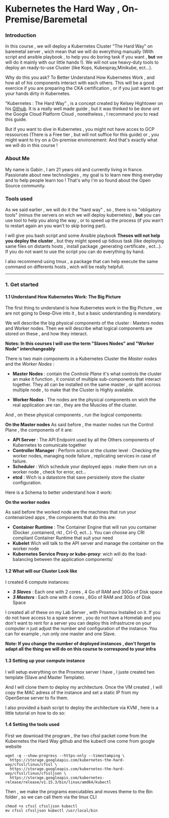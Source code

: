 # Kubernetes the Hard Way , On-Premise/Baremetal
### Introduction

In this course , we will deploy a Kubernetes Cluster "The Hard Way" on baremetal server , wich mean that we will do everything manually (With script and ansible playbook , to help you do boring task if you want , **but** we will do it mainly with our little hands !).
We will not use heavy-duty tools to deploy an ready-to-use Cluster (like Kops, Kubespray,Minikube, ect...).

Why do this you ask? To Better Understand How Kubernetes Work , and how all of his components interact with each others.
This will be a good exercice if you are preparing the CKA certification , or if you just want to get your hands dirty in Kubernetes.


"Kubernetes : The Hard Way" , is a concept created by Kelsey Hightower on his [Github](https://github.com/kelseyhightower/kubernetes-the-hard-way). It is a really well made guide , but it was thinked to be done ont the Google Cloud Platform Cloud , nonetheless , I recommand you to read this guide.

But if you want to dive in Kubernetes , you might not have acces to GCP ressources (There is a Free tier , but will not suffice for this guide) or , you might want to try on a On-premise environement: And that's exactly what we will do in this course !


### About Me

My name is Gabin , I am 21 years old and currently living in france.
Passionate about new technologies , my goal is to learn new thing everyday and to help people learn too !
That's why i'm so found about the Open Source community.


###  Tools used
As we said earlier , we will do it the "hard way" , so , there is no "obligatory tools" (minus the servers on wich we will deploy kubernetes) , **but**  you can use tool to help you along the way , or to speed up the process (if you wan't to restart again an you wan't to skip boring part).

I will give you bash script and some Ansible playbook **Theses will not help you deploy the cluster** , but they might speed up tidious task (like deploying same files on distants hosts , install package ,generating certificate , ect...). If you do not want to use the script you can do everything by hand.

I also recommend using tmux , a package that can help execute the same command on differents hosts , wich will be really helpfull.
___
### 1. Get started

#### 1.1 Understand How Kubernetes Work: The Big Picture

The first thing to understand is how Kubernetes work in the Big Picture , we are not going to Deep-Dive into it , but a basic understanding is mendatory.

We will describe the big physical components of the cluster : Masters nodes and Worker nodes.
Then we will describe what logical components are stored on these , and how they interact.

**Notes: In this courses I will use the term "Slaves Nodes" and "Worker Node" interchangeably**

There is two main components in a Kubernetes Cluster the *Master nodes* and the *Worker Nodes* :
* **Master Nodes** :  contain the *Controle Plane* it's what controls the cluster an make it function , it consist of multiple sub-components that interact together. They all can be installed on the same master , or split accross multiple node , to make that the Cluster is Highly available.


* **Worker Nodes** : The nodes are the physical components on wich the real application are ran , they are the Muscles of the cluster.

And , on these physical components , run the logical components:

**On the Master nodes**
As said before , the master nodes run the Control Plane , the components of it are:

* **API Server** : The API Endpoint used by all the Others components of Kubernetes to comunicate together
* **Controller Manager** : Perform action at the cluster level : Checking the worker nodes, managing node failure , replicating services in case of failure.
* **Scheduler** : Wich schedule your deployed apps : make them run on a worker node , check for error, ect...
* **etcd** : Wich is a datastore that save persistenly store the cluster configuration.

Here is a Schema to better understand how it work:


**On the worker nodes**

As said before the worked node are the machines that run your contenairized apps , the components that do this are:
* **Container Runtime** : The Container Engine that will run you container (Docker ,containerd, rkt , CrI-O, ect...). You can choose any CRI compliant Container Runtime that suit your need
* **Kubelet** Wich will talk to the API server and manage the container on the worker node
* **Kubernetes Service Proxy or kube-proxy**: wich will do the load-balancing between the application components/



#### 1.2 What will our Cluster Look like

I created 6 compute instances:
* ***3 Slaves*** : Each one with 2 cores , 4 Go of RAM and 30Go of Disk space
* ***3 Masters*** : Each one with 4 cores , 8Go of RAM and 30Go of Disk Space

I created all of these on my Lab Server , with Proxmox Installed on it.
If you do not have access to a spare server , you do not have a Homelab and you don't want to rent for a server you can deploy this infrastrucre on your computer n just adjust the number and configuration of the instance.
You can for example , run only one master and one Slave.

**Note: If you change the number of deployed instances , don't forget to adapt all the thing we will do on this course to correspond to your infra**


#### 1.3 Setting up your compute instance

I will setup everything on the Proxmox server I have , I juste created two template (Slave and Master Template).

And I will clone them to deploy my architecture.  Once the VM created , I will copy the MAC adress of the instance and set a static IP from my OpenSense server to fix them.


I also provided a bash script to deploy the architecture via KVM , here is a little tutorial on how to do so:



#### 1.4 Setting the tools used


First we download the program , the two cfssl packet come from the Kubernetes the Hard Way github
and the kubectl one come from google website
```
wget -q --show-progress --https-only --timestamping \
  https://storage.googleapis.com/kubernetes-the-hard-way/cfssl/linux/cfssl \
  https://storage.googleapis.com/kubernetes-the-hard-way/cfssl/linux/cfssljson \
  https://storage.googleapis.com/kubernetes-release/release/v1.15.3/bin/linux/amd64/kubectl
```
Then , we make the programs executables and moves theme to the Bin folder ,
so we can call them via the linux CLI
```
chmod +x cfssl cfssljson kubectl
mv cfssl cfssljson kubectl /usr/local/bin
```
